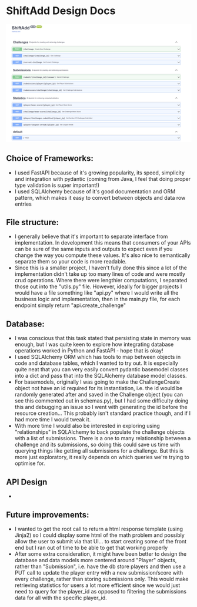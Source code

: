 # ShiftAdd Design Docs

![Alt text](swagger_pic.png "Swagger page")

## Choice of Frameworks:
* I used FastAPI because of it's growing popularity, its speed, simplicity and integration with pydantic (coming from Java, I feel that doing proper type validation is super important!)
* I used SQLAlchemy because of it's good documentation and ORM pattern, which makes it easy to convert between objects and data row entries


## File structure:

* I generally believe that it's important to separate interface from implementation. In development this means that consumers of your APIs can be sure of the same inputs and outputs to expect even if you change the way you compute these values. It's also nice to semantically separate them so your code is more readable.
* Since this is a smaller project, I haven't fully done this since a lot of the implementation didn't take up too many lines of code and were mostly crud operations. Where there were lengthier computations, I separated those out into the "utils.py" file. However, ideally for bigger projects I would have a file something like "api.py" where I would write all the business logic and implementation, then in the main.py file, for each endpoint simply return "api.create_challenge" 


## Database:

* I was conscious that this task stated that persisting state in memory was enough, but I was quite keen to explore how integrating database operations worked in Python and FastAPI - hope that is okay!
* I used SQLAlchemy ORM which has tools to map between objects in code and database tables, which I wanted to try out. It is especially quite neat that you can very easily convert pydantic basemodel classes into a dict and pass that into the SQLAlchemy database model classes.
* For basemodels, originally I was going to make the ChallengeCreate object not have an id required for its instantiation, i.e. the id would be randomly generated after and saved in the Challenge object (you can see this commented out in schemas.py), but I had some difficulty doing this and debugging an issue so I went with generating the id before the resource creation... This probably isn't standard practice though, and if I had more time I would tweak it.  
* With more time I would also be interested in exploring using "relationships" in SQLAlchemy to back populate the challenge objects with a list of submissions. There is a one to many relationship between a challenge and its submissions, so doing this could save us time with querying things like getting all submissions for a challenge. But this is more just exploratory, it really depends on which queries we're trying to optimise for.

## API Design

* 

## Future improvements:

* I wanted to get the root call to return a html response template (using Jinja2) so I could display some html of the math problem and possibly allow the user to submit via that UI... to start creating some of the front end but I ran out of time to be able to get that working properly
* After some extra consideration, it might have been better to design the database and data models more centered around "Player" objects, rather than "Submission", i.e. have the db store players and then use a PUT call to update the player entry with a new submission/score with every challenge, rather than storing submissions only. This would make retrieving statistics for users a lot more efficient since we would just need to query for the player_id as opposed to filtering the submissions data for all with the specific player_id.